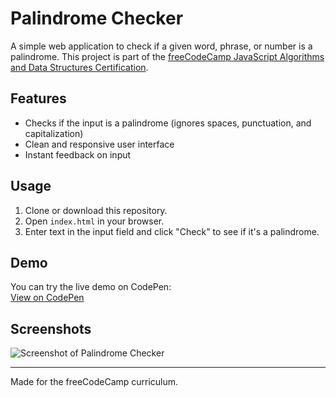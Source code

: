 # Palindrome Checker

A simple web application to check if a given word, phrase, or number is a palindrome. This project is part of the [freeCodeCamp JavaScript Algorithms and Data Structures Certification](https://www.freecodecamp.org/learn/javascript-algorithms-and-data-structures/).

## Features

- Checks if the input is a palindrome (ignores spaces, punctuation, and capitalization)
- Clean and responsive user interface
- Instant feedback on input

## Usage

1. Clone or download this repository.
2. Open `index.html` in your browser.
3. Enter text in the input field and click "Check" to see if it's a palindrome.

## Demo

You can try the live demo on CodePen:  
[View on CodePen](https://codepen.io/alrayyan2157/full/VYvMRLJ)

## Screenshots

![Screenshot of Palindrome Checker]([https://github.com/alrayyan2157/Javascript-Algorithms-and-Data-Structures/blob/main/img/Screenshot%202025-08-12%20at%203.19.47%20PM.png?raw=true](https://github.com/alrayyan2157/Javascript-Algorithms-and-Data-Structures/blob/main/Palindrome%20Checker/img/Screenshot%202025-08-12%20at%203.19.47%20PM.png?raw=true))

---

Made for the freeCodeCamp curriculum.
